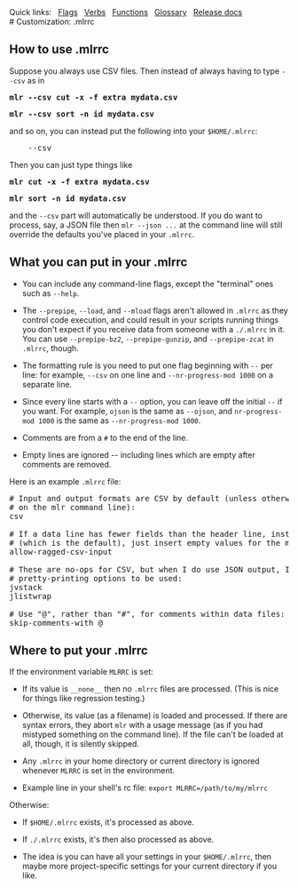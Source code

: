<!---  PLEASE DO NOT EDIT DIRECTLY. EDIT THE .md.in FILE PLEASE. --->
<div>
<span class="quicklinks">
Quick links:
&nbsp;
<a class="quicklink" href="../reference-main-flag-list/index.html">Flags</a>
&nbsp;
<a class="quicklink" href="../reference-verbs/index.html">Verbs</a>
&nbsp;
<a class="quicklink" href="../reference-dsl-builtin-functions/index.html">Functions</a>
&nbsp;
<a class="quicklink" href="../glossary/index.html">Glossary</a>
&nbsp;
<a class="quicklink" href="../release-docs/index.html">Release docs</a>
</span>
</div>
# Customization: .mlrrc

## How to use .mlrrc

Suppose you always use CSV files. Then instead of always having to type `--csv` as in

<pre class="pre-highlight-non-pair">
<b>mlr --csv cut -x -f extra mydata.csv</b>
</pre>

<pre class="pre-highlight-non-pair">
<b>mlr --csv sort -n id mydata.csv</b>
</pre>

and so on, you can instead put the following into your `$HOME/.mlrrc`:

<pre class="pre-non-highlight-non-pair">
    --csv
</pre>

Then you can just type things like

<pre class="pre-highlight-non-pair">
<b>mlr cut -x -f extra mydata.csv</b>
</pre>

<pre class="pre-highlight-non-pair">
<b>mlr sort -n id mydata.csv</b>
</pre>

and the `--csv` part will automatically be understood. If you do want to process, say, a JSON file then `mlr --json ...` at the command line will still override the defaults you've placed in your `.mlrrc`.

## What you can put in your .mlrrc

* You can include any command-line flags, except the "terminal" ones such as `--help`.

* The `--prepipe`, `--load`, and `--mload` flags aren't allowed in `.mlrrc` as they control code execution, and could result in your scripts running things you don't expect if you receive data from someone with a `./.mlrrc` in it. You can use `--prepipe-bz2`, `--prepipe-gunzip`, and `--prepipe-zcat` in `.mlrrc`, though.

* The formatting rule is you need to put one flag beginning with `--` per line: for example, `--csv` on one line and `--nr-progress-mod 1000` on a separate line.

* Since every line starts with a `--` option, you can leave off the initial `--` if you want. For example, `ojson` is the same as `--ojson`, and `nr-progress-mod 1000` is the same as `--nr-progress-mod 1000`.

* Comments are from a `#` to the end of the line.

* Empty lines are ignored -- including lines which are empty after comments are removed.

Here is an example `.mlrrc` file:

<pre class="pre-non-highlight-non-pair">
# Input and output formats are CSV by default (unless otherwise specified
# on the mlr command line):
csv

# If a data line has fewer fields than the header line, instead of erroring
# (which is the default), just insert empty values for the missing ones:
allow-ragged-csv-input

# These are no-ops for CSV, but when I do use JSON output, I want these
# pretty-printing options to be used:
jvstack
jlistwrap

# Use "@", rather than "#", for comments within data files:
skip-comments-with @
</pre>

## Where to put your .mlrrc

If the environment variable `MLRRC` is set:

* If its value is `__none__` then no `.mlrrc` files are processed.  (This is nice for things like regression testing.)

* Otherwise, its value (as a filename) is loaded and processed. If there are syntax errors, they abort `mlr` with a usage message (as if you had mistyped something on the command line). If the file can't be loaded at all, though, it is silently skipped.

* Any `.mlrrc` in your home directory or current directory is ignored whenever `MLRRC` is set in the environment.

* Example line in your shell's rc file: `export MLRRC=/path/to/my/mlrrc`

Otherwise:

* If `$HOME/.mlrrc` exists, it's processed as above.

* If `./.mlrrc` exists, it's then also processed as above.

* The idea is you can have all your settings in your `$HOME/.mlrrc`, then maybe more project-specific settings for your current directory if you like.

